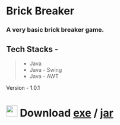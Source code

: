 # Brick Breaker

### A very basic brick breaker game.

## Tech Stacks -
  >- Java
  >- Java - Swing
  >- Java - AWT


Version - 1.0.1

# <img src="https://img.icons8.com/material-rounded/24/FFFFFF/download--v1.png" height = 30 > Download [exe](https://github.com/r3workz/BrickBreaker/releases/download/v1.0.0/BrickBreaker.exe) / [jar](https://github.com/r3workz/BrickBreaker/releases/download/v1.0.0/BrickBreaker.jar)